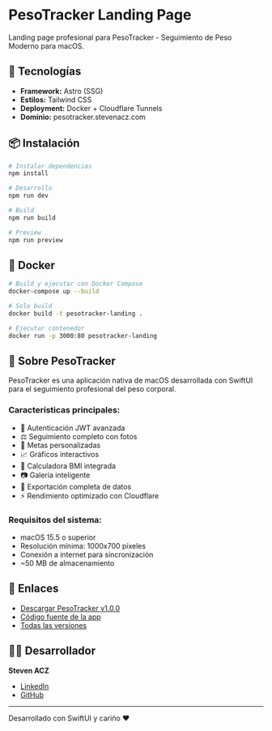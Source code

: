 # PesoTracker Landing Page

Landing page profesional para PesoTracker - Seguimiento de Peso Moderno para macOS.

## 🚀 Tecnologías

- **Framework:** Astro (SSG)
- **Estilos:** Tailwind CSS
- **Deployment:** Docker + Cloudflare Tunnels
- **Dominio:** pesotracker.stevenacz.com

## 📦 Instalación

```bash
# Instalar dependencias
npm install

# Desarrollo
npm run dev

# Build
npm run build

# Preview
npm run preview
```

## 🐳 Docker

```bash
# Build y ejecutar con Docker Compose
docker-compose up --build

# Solo build
docker build -t pesotracker-landing .

# Ejecutar contenedor
docker run -p 3000:80 pesotracker-landing
```

## 📱 Sobre PesoTracker

PesoTracker es una aplicación nativa de macOS desarrollada con SwiftUI para el seguimiento profesional del peso corporal.

### Características principales:
- 🔐 Autenticación JWT avanzada
- ⚖️ Seguimiento completo con fotos
- 🎯 Metas personalizadas
- 📈 Gráficos interactivos
- 🧮 Calculadora BMI integrada
- 📷 Galería inteligente
- 💾 Exportación completa de datos
- ⚡ Rendimiento optimizado con Cloudflare

### Requisitos del sistema:
- macOS 15.5 o superior
- Resolución mínima: 1000x700 píxeles
- Conexión a internet para sincronización
- ~50 MB de almacenamiento

## 🔗 Enlaces

- [Descargar PesoTracker v1.0.0](https://github.com/StevenACZ/peso-tracker/releases/tag/v1.0.0)
- [Código fuente de la app](https://github.com/StevenACZ/peso-tracker)
- [Todas las versiones](https://github.com/StevenACZ/peso-tracker/releases)

## 👨‍💻 Desarrollador

**Steven ACZ**
- [LinkedIn](https://linkedin.com/in/stevenacz)
- [GitHub](https://github.com/StevenACZ)

---

Desarrollado con SwiftUI y cariño ❤️
